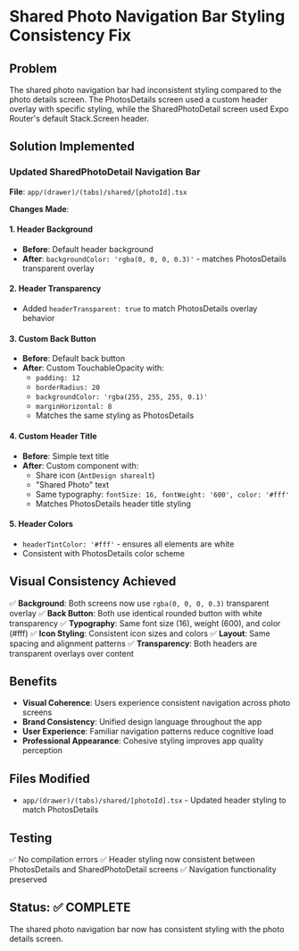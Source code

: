 # Shared Photo Navigation Bar Styling Consistency Fix

## Problem

The shared photo navigation bar had inconsistent styling compared to the photo details screen. The PhotosDetails screen used a custom header overlay with specific styling, while the SharedPhotoDetail screen used Expo Router's default Stack.Screen header.

## Solution Implemented

### Updated SharedPhotoDetail Navigation Bar

**File**: `app/(drawer)/(tabs)/shared/[photoId].tsx`

**Changes Made**:

#### 1. Header Background

- **Before**: Default header background
- **After**: `backgroundColor: 'rgba(0, 0, 0, 0.3)'` - matches PhotosDetails transparent overlay

#### 2. Header Transparency

- Added `headerTransparent: true` to match PhotosDetails overlay behavior

#### 3. Custom Back Button

- **Before**: Default back button
- **After**: Custom TouchableOpacity with:
  - `padding: 12`
  - `borderRadius: 20`
  - `backgroundColor: 'rgba(255, 255, 255, 0.1)'`
  - `marginHorizontal: 8`
  - Matches the same styling as PhotosDetails

#### 4. Custom Header Title

- **Before**: Simple text title
- **After**: Custom component with:
  - Share icon (`AntDesign sharealt`)
  - "Shared Photo" text
  - Same typography: `fontSize: 16, fontWeight: '600', color: '#fff'`
  - Matches PhotosDetails header title styling

#### 5. Header Colors

- `headerTintColor: '#fff'` - ensures all elements are white
- Consistent with PhotosDetails color scheme

## Visual Consistency Achieved

✅ **Background**: Both screens now use `rgba(0, 0, 0, 0.3)` transparent overlay
✅ **Back Button**: Both use identical rounded button with white transparency
✅ **Typography**: Same font size (16), weight (600), and color (#fff)
✅ **Icon Styling**: Consistent icon sizes and colors
✅ **Layout**: Same spacing and alignment patterns
✅ **Transparency**: Both headers are transparent overlays over content

## Benefits

- **Visual Coherence**: Users experience consistent navigation across photo screens
- **Brand Consistency**: Unified design language throughout the app
- **User Experience**: Familiar navigation patterns reduce cognitive load
- **Professional Appearance**: Cohesive styling improves app quality perception

## Files Modified

- `app/(drawer)/(tabs)/shared/[photoId].tsx` - Updated header styling to match PhotosDetails

## Testing

✅ No compilation errors
✅ Header styling now consistent between PhotosDetails and SharedPhotoDetail screens
✅ Navigation functionality preserved

## Status: ✅ COMPLETE

The shared photo navigation bar now has consistent styling with the photo details screen.
